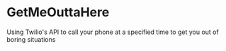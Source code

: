 # GetMeOuttaHere
Using Twilio's API to call your phone at a specified time to get you out of boring situations 
